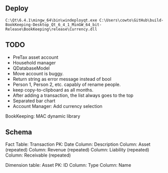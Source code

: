 ## Deploy

`C:\Qt\6.4.1\mingw_64\bin\windeployqt.exe C:\Users\cowto\GitHub\build-BookKeeping-Desktop_Qt_6_4_1_MinGW_64_bit-Release\BookKeeping\release\Currency.dll`

## TODO
- PreTax asset account
- Household manager
- QDatabaseModel
- Move account is buggy.
- Return string as error message instead of bool
- Person 1, Person 2, etc. capably of rename people.
- keep copy-to-clipboard as all months.
- After adding a transaction, the list always goes to the top
- Separated bar chart
- Account Manager: Add currency selection

BookKeeping:
MAC dynamic library


## Schema

Fact Table: Transaction
  PK: Date
  Column: Description
  Column: Asset (repeated)
  Column: Revenue (repeated)
  Column: Liability (repeated)
  Column: Receivable (repeated)

Dimension table: Asset
  PK: ID
  Column: Type
  Column: Name